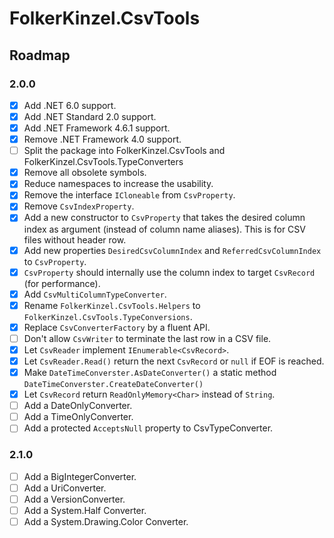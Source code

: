 ﻿# FolkerKinzel.CsvTools
## Roadmap

### 2.0.0
- [x] Add .NET 6.0 support.
- [x] Add .NET Standard 2.0 support.
- [x] Add .NET Framework 4.6.1 support.
- [x] Remove .NET Framework 4.0 support.
- [ ] Split the package into FolkerKinzel.CsvTools and FolkerKinzel.CsvTools.TypeConverters
- [x] Remove all obsolete symbols.
- [x] Reduce namespaces to increase the usability.
- [x] Remove the interface `ICloneable` from `CsvProperty`.
- [x] Remove `CsvIndexProperty`.
- [x] Add a new constructor to `CsvProperty` that takes the desired column index as argument (instead of
column name aliases). This is for CSV files without header row.
- [x] Add new properties `DesiredCsvColumnIndex` and `ReferredCsvColumnIndex` to `CsvProperty`.
- [x] `CsvProperty` should internally use the column index to target `CsvRecord` (for performance).
- [x] Add `CsvMultiColumnTypeConverter`.
- [x] Rename `FolkerKinzel.CsvTools.Helpers` to `FolkerKinzel.CsvTools.TypeConversions`.
- [x] Replace `CsvConverterFactory` by a fluent API.
- [ ] Don't allow `CsvWriter` to terminate the last row in a CSV file.
- [x] Let `CsvReader` implement `IEnumerable<CsvRecord>`.
- [x] Let `CsvReader.Read()` return the next `CsvRecord` or `null` if EOF is reached.
- [x] Make `DateTimeConverster.AsDateConverter()` a static method `DateTimeConverster.CreateDateConverter()`
- [x] Let `CsvRecord` return `ReadOnlyMemory<Char>` instead of `String`.
- [ ] Add a DateOnlyConverter.
- [ ] Add a TimeOnlyConverter.
- [ ] Add a protected `AcceptsNull` property to CsvTypeConverter.

### 2.1.0
- [ ] Add a BigIntegerConverter.
- [ ] Add a UriConverter.
- [ ] Add a VersionConverter.
- [ ] Add a System.Half Converter.
- [ ] Add a System.Drawing.Color Converter.
